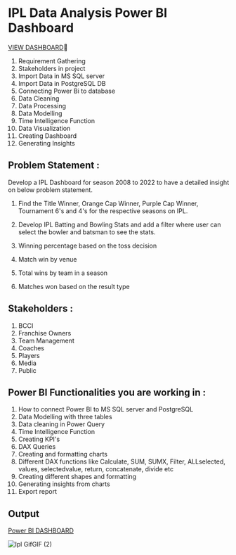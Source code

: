 # IPL Data Analysis Power BI Dashboard 
[VIEW DASHBOARD](https://app.powerbi.com/view?r=eyJrIjoiYTI3NjlkZGQtMWZhMi00YWI2LTkxOGMtMTIwMzU4NDY2OWZmIiwidCI6IjY5ZGJjNDU0LTgwZmEtNDgyZS1iODUxLTdjYTczOWFmYWVjYSJ9)🎯
1. Requirement Gathering
2. Stakeholders in project
3. Import Data in MS SQL server
4. Import Data in PostgreSQL DB
5. Connecting Power Bi to database
6. Data Cleaning
7. Data Processing
8. Data Modelling
9. Time Intelligence Function
10. Data Visualization
11. Creating Dashboard
12. Generating Insights

## Problem Statement :

Develop a IPL Dashboard for season 2008 to 2022 to have a detailed insight on below problem statement.

1. Find the Title Winner, Orange Cap Winner, Purple Cap Winner, Tournament 6's and 4's for the respective seasons on IPL.

2. Develop IPL Batting and Bowling Stats and add a filter where user can select the bowler and batsman to see the stats.

3. Winning percentage based on the toss decision

4. Match win by venue

5. Total wins by team in a season

6. Matches won based on the result type

## Stakeholders : 

1. BCCI
2. Franchise Owners
3. Team Management
4. Coaches
5. Players
6. Media
7. Public

## Power BI Functionalities you are working in :

1. How to connect Power BI to MS SQL server and PostgreSQL
2. Data Modelling with three tables
3. Data cleaning in Power Query
4. Time Intelligence Function
5. Creating KPI's
6. DAX Queries
7. Creating and formatting charts
8. Different DAX functions like Calculate, SUM, SUMX, Filter, ALLselected, values, 
  selectedvalue, return, concatenate, divide etc
9. Creating different shapes and formatting
10. Generating insights from charts
11. Export report

## Output
[Power BI DASHBOARD](https://app.powerbi.com/view?r=eyJrIjoiYTI3NjlkZGQtMWZhMi00YWI2LTkxOGMtMTIwMzU4NDY2OWZmIiwidCI6IjY5ZGJjNDU0LTgwZmEtNDgyZS1iODUxLTdjYTczOWFmYWVjYSJ9)


![Ipl GifGIF (2)](https://github.com/Jacas6004/-IPL-Data-Analysis-Power-BI-Dashboard/assets/152630258/ccb0496e-0bbc-4e33-94e7-ed29af3316cc)
